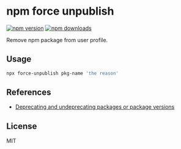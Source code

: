 # npm force unpublish

[![npm version][npm-v-src]][npm-href]
[![npm downloads][npm-dm-src]][npm-href]

Remove npm package from user profile.

## Usage

```bash
npx force-unpublish pkg-name 'the reason'
```

## References

- [Deprecating and undeprecating packages or package versions](https://docs.npmjs.com/deprecating-and-undeprecating-packages-or-package-versions)

## License

MIT

[npm-v-src]: https://badgen.net/npm/v/force-unpublish
[npm-dm-src]: https://badgen.net/npm/dm/force-unpublish
[npm-href]: https://npm.im/force-unpublish
